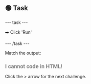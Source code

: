 <h2 class="c-project-heading--task">🟢 Task</h2>

--- task ---

➡️ Click 'Run' 

--- /task ---

Match the output:

<h1 style="color: grey; 
            font-size: 18px; 
            font-family: Roboto;">
    I cannot code in HTML!
</h1>
    

Click the > arrow for the next challenge.

